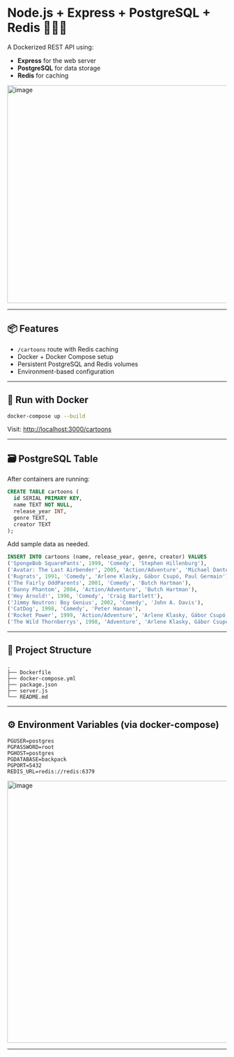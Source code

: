 # Node.js + Express + PostgreSQL + Redis 🐘🚀🔥

A Dockerized REST API using:
- **Express** for the web server
- **PostgreSQL** for data storage
- **Redis** for caching

<img width="1060" height="499" alt="image" src="https://github.com/user-attachments/assets/a69ab03b-b13d-402d-b9a1-973de9f36265" />

---

## 📦 Features

- `/cartoons` route with Redis caching
- Docker + Docker Compose setup
- Persistent PostgreSQL and Redis volumes
- Environment-based configuration

---

## 🐳 Run with Docker

```bash
docker-compose up --build
````

Visit: [http://localhost:3000/cartoons](http://localhost:3000/cartoons)

---

## 🗃 PostgreSQL Table

After containers are running:

```sql
CREATE TABLE cartoons (
  id SERIAL PRIMARY KEY,
  name TEXT NOT NULL,
  release_year INT,
  genre TEXT,
  creator TEXT
);
```

Add sample data as needed.

```sql
INSERT INTO cartoons (name, release_year, genre, creator) VALUES
('SpongeBob SquarePants', 1999, 'Comedy', 'Stephen Hillenburg'),
('Avatar: The Last Airbender', 2005, 'Action/Adventure', 'Michael Dante DiMartino, Bryan Konietzko'),
('Rugrats', 1991, 'Comedy', 'Arlene Klasky, Gábor Csupó, Paul Germain'),
('The Fairly OddParents', 2001, 'Comedy', 'Butch Hartman'),
('Danny Phantom', 2004, 'Action/Adventure', 'Butch Hartman'),
('Hey Arnold!', 1996, 'Comedy', 'Craig Bartlett'),
('Jimmy Neutron: Boy Genius', 2002, 'Comedy', 'John A. Davis'),
('CatDog', 1998, 'Comedy', 'Peter Hannan'),
('Rocket Power', 1999, 'Action/Adventure', 'Arlene Klasky, Gábor Csupó, Paul Germain'),
('The Wild Thornberrys', 1998, 'Adventure', 'Arlene Klasky, Gábor Csupó, Steve Pepoon');
```

---

## 📁 Project Structure

```
.
├── Dockerfile
├── docker-compose.yml
├── package.json
├── server.js
└── README.md
```

---

## ⚙️ Environment Variables (via docker-compose)

```env
PGUSER=postgres
PGPASSWORD=root
PGHOST=postgres
PGDATABASE=backpack
PGPORT=5432
REDIS_URL=redis://redis:6379
```
<img width="900" height="600" alt="image" src="https://github.com/user-attachments/assets/d71e0811-6a14-4c0d-ba6f-cd74ad4628e2" />

---
